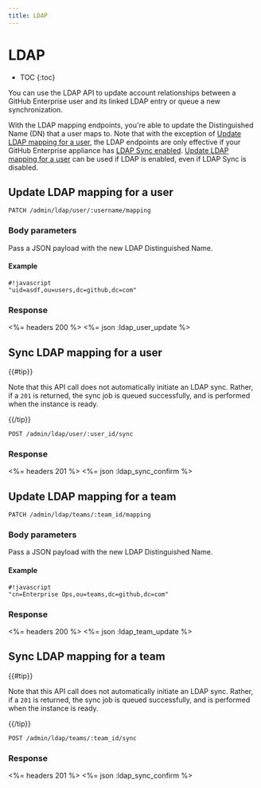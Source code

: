 ```yaml
---
title: LDAP
---
```


# LDAP

* TOC
{:toc}

You can use the LDAP API to update account relationships between a GitHub Enterprise user and its linked LDAP entry or queue a new synchronization.

With the LDAP mapping endpoints, you're able to update the Distinguished Name (DN) that a user maps to. Note that with the exception of [Update LDAP mapping for a user](#update-ldap-mapping-for-a-user), the LDAP endpoints are only effective if your GitHub Enterprise appliance has [LDAP Sync enabled](https://help.github.com/enterprise/admin/guides/user-management/using-ldap). [Update LDAP mapping for a user](#update-ldap-mapping-for-a-user) can be used if LDAP is enabled, even if LDAP Sync is disabled.

## Update LDAP mapping for a user

    PATCH /admin/ldap/user/:username/mapping

### Body parameters

Pass a JSON payload with the new LDAP Distinguished Name.

#### Example

    #!javascript
    "uid=asdf,ou=users,dc=github,dc=com"

### Response

<%= headers 200 %>
<%= json :ldap_user_update %>

## Sync LDAP mapping for a user

{{#tip}}

Note that this API call does not automatically initiate an LDAP sync. Rather, if a `201` is returned, the sync job is queued successfully, and is performed when the instance is ready.

{{/tip}}

    POST /admin/ldap/user/:user_id/sync

### Response

<%= headers 201 %>
<%= json :ldap_sync_confirm %>

## Update LDAP mapping for a team

    PATCH /admin/ldap/teams/:team_id/mapping

### Body parameters

Pass a JSON payload with the new LDAP Distinguished Name.

#### Example

    #!javascript
    "cn=Enterprise Ops,ou=teams,dc=github,dc=com"

### Response

<%= headers 200 %>
<%= json :ldap_team_update %>

## Sync LDAP mapping for a team

{{#tip}}

Note that this API call does not automatically initiate an LDAP sync. Rather, if a `201` is returned, the sync job is queued successfully, and is performed when the instance is ready.

{{/tip}}

    POST /admin/ldap/teams/:team_id/sync

### Response

<%= headers 201 %>
<%= json :ldap_sync_confirm %>
